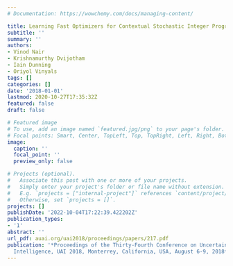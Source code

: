 ```yaml
---
# Documentation: https://wowchemy.com/docs/managing-content/

title: Learning Fast Optimizers for Contextual Stochastic Integer Programs
subtitle: ''
summary: ''
authors:
- Vinod Nair
- Krishnamurthy Dvijotham
- Iain Dunning
- Oriyol Vinyals
tags: []
categories: []
date: '2018-01-01'
lastmod: 2020-10-27T17:35:32Z
featured: false
draft: false

# Featured image
# To use, add an image named `featured.jpg/png` to your page's folder.
# Focal points: Smart, Center, TopLeft, Top, TopRight, Left, Right, BottomLeft, Bottom, BottomRight.
image:
  caption: ''
  focal_point: ''
  preview_only: false

# Projects (optional).
#   Associate this post with one or more of your projects.
#   Simply enter your project's folder or file name without extension.
#   E.g. `projects = ["internal-project"]` references `content/project/deep-learning/index.md`.
#   Otherwise, set `projects = []`.
projects: []
publishDate: '2022-10-04T17:22:39.422202Z'
publication_types:
- '1'
abstract: ''
url_pdf: auai.org/uai2018/proceedings/papers/217.pdf
publication: '*Proceedings of the Thirty-Fourth Conference on Uncertainty in Artificial
  Intelligence, UAI 2018, Monterrey, California, USA, August 6-9, 2018*'
---
```

